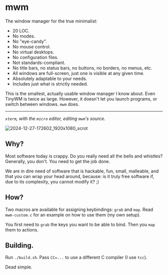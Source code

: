 # mwm

The window manager for the true minimalist:

- 20 LOC.
- No modes.
- No "eye-candy".
- No mouse control.
- No virtual desktops.
- No configuration files.
- Not standards-compliant.
- No title bars, no status bars, no buttons, no borders, no menus, etc.
- All windows are full-screen, just one is visible at any given time.
- Absolutely adaptable to your needs.
- Includes just what is strictly needed.

This is the smallest, actually usable window manager I know about. Even
TinyWM is twice as large. However, it doesn't let you launch programs, or
switch between windows. `mwm` does.

---

_`xterm`, with the `micro` editor, editing `mwm`'s source._

![2024-12-27-172602_1920x1080_scrot](https://github.com/user-attachments/assets/a369645f-bb80-40fc-9658-0225583d8741)

## Why?

Most software today is crappy. Do you really need all the bells and whistles?
Generally, you don't. You need to get the job done.

We are in dire need of software that is hackable, fun, small, malleable, and
that you can wrap your head around, because: is it truly free software if, due
to its complexity, you cannot modify it? ;)

## How?

Two macros are available for assigning keybindings: `grab` and `map`. Read
`mwm-custom.c` for an example on how to use them (my own setup).

You first need to `grab` the keys you want to be able to bind. Then you `map`
them to actions.

## Building.

Run `./build.sh`. Pass `CC=...` to use a different C compiler (I use `tcc`).

Dead simple.
